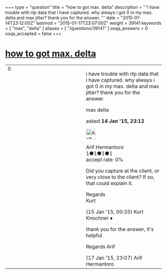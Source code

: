 +++
type = "question"
title = "how to got max. delta"
description = '''i have trouble with rtp data that i have captured. why always i got 0 in my max. delta and max jitter? thank you for the answer. '''
date = "2015-01-14T23:12:00Z"
lastmod = "2015-01-17T23:07:00Z"
weight = 39141
keywords = [ "max", "delta" ]
aliases = [ "/questions/39141" ]
osqa_answers = 0
osqa_accepted = false
+++

<div class="headNormal">

# [how to got max. delta](/questions/39141/how-to-got-max-delta)

</div>

<div id="main-body">

<div id="askform">

<table id="question-table" style="width:100%;"><colgroup><col style="width: 50%" /><col style="width: 50%" /></colgroup><tbody><tr class="odd"><td style="width: 30px; vertical-align: top"><div class="vote-buttons"><span id="post-39141-upvote" class="ajax-command post-vote up" rel="nofollow" title="I like this post (click again to cancel)"> </span><div id="post-39141-score" class="post-score" title="current number of votes">0</div><span id="post-39141-downvote" class="ajax-command post-vote down" rel="nofollow" title="I dont like this post (click again to cancel)"> </span> <span id="favorite-mark" class="ajax-command favorite-mark" rel="nofollow" title="mark/unmark this question as favorite (click again to cancel)"> </span><div id="favorite-count" class="favorite-count"></div></div></td><td><div id="item-right"><div class="question-body"><p>i have trouble with rtp data that i have captured. why always i got 0 in my max. delta and max jitter? thank you for the answer.</p></div><div id="question-tags" class="tags-container tags"><span class="post-tag tag-link-max" rel="tag" title="see questions tagged &#39;max&#39;">max</span> <span class="post-tag tag-link-delta" rel="tag" title="see questions tagged &#39;delta&#39;">delta</span></div><div id="question-controls" class="post-controls"></div><div class="post-update-info-container"><div class="post-update-info post-update-info-user"><p>asked <strong>14 Jan '15, 23:12</strong></p><img src="https://secure.gravatar.com/avatar/e46160402deaf64389e1ce193e50f39e?s=32&amp;d=identicon&amp;r=g" class="gravatar" width="32" height="32" alt="Arif%20Hermantoro&#39;s gravatar image" /><p><span>Arif Hermantoro</span><br />
<span class="score" title="1 reputation points">1</span><span title="1 badges"><span class="badge1">●</span><span class="badgecount">1</span></span><span title="1 badges"><span class="silver">●</span><span class="badgecount">1</span></span><span title="1 badges"><span class="bronze">●</span><span class="badgecount">1</span></span><br />
<span class="accept_rate" title="Rate of the user&#39;s accepted answers">accept rate:</span> <span title="Arif Hermantoro has no accepted answers">0%</span></p></div></div><div id="comments-container-39141" class="comments-container"><span id="39143"></span><div id="comment-39143" class="comment"><div id="post-39143-score" class="comment-score"></div><div class="comment-text"><p>Did you capture at the client, or very close to the client? If so, that could explain it.</p><p>Regards<br />
Kurt</p></div><div id="comment-39143-info" class="comment-info"><span class="comment-age">(15 Jan '15, 00:35)</span> <span class="comment-user userinfo">Kurt Knochner ♦</span></div></div><span id="39239"></span><div id="comment-39239" class="comment"><div id="post-39239-score" class="comment-score"></div><div class="comment-text"><p>thank you for the answer, it's helpful</p><p>Regards Arif</p></div><div id="comment-39239-info" class="comment-info"><span class="comment-age">(17 Jan '15, 23:07)</span> <span class="comment-user userinfo">Arif Hermantoro</span></div></div></div><div id="comment-tools-39141" class="comment-tools"></div><div class="clear"></div><div id="comment-39141-form-container" class="comment-form-container"></div><div class="clear"></div></div></td></tr></tbody></table>

</div>

</div>

